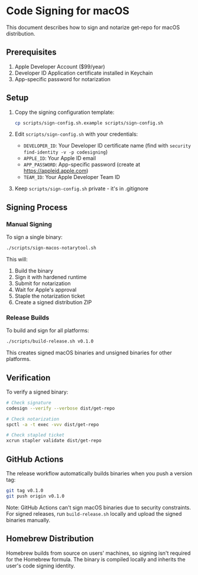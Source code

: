 # Code Signing for macOS

This document describes how to sign and notarize get-repo for macOS distribution.

## Prerequisites

1. Apple Developer Account ($99/year)
2. Developer ID Application certificate installed in Keychain
3. App-specific password for notarization

## Setup

1. Copy the signing configuration template:
   ```bash
   cp scripts/sign-config.sh.example scripts/sign-config.sh
   ```

2. Edit `scripts/sign-config.sh` with your credentials:
   - `DEVELOPER_ID`: Your Developer ID certificate name (find with `security find-identity -v -p codesigning`)
   - `APPLE_ID`: Your Apple ID email
   - `APP_PASSWORD`: App-specific password (create at https://appleid.apple.com)
   - `TEAM_ID`: Your Apple Developer Team ID

3. Keep `scripts/sign-config.sh` private - it's in .gitignore

## Signing Process

### Manual Signing

To sign a single binary:
```bash
./scripts/sign-macos-notarytool.sh
```

This will:
1. Build the binary
2. Sign it with hardened runtime
3. Submit for notarization
4. Wait for Apple's approval
5. Staple the notarization ticket
6. Create a signed distribution ZIP

### Release Builds

To build and sign for all platforms:
```bash
./scripts/build-release.sh v0.1.0
```

This creates signed macOS binaries and unsigned binaries for other platforms.

## Verification

To verify a signed binary:
```bash
# Check signature
codesign --verify --verbose dist/get-repo

# Check notarization
spctl -a -t exec -vvv dist/get-repo

# Check stapled ticket
xcrun stapler validate dist/get-repo
```

## GitHub Actions

The release workflow automatically builds binaries when you push a version tag:
```bash
git tag v0.1.0
git push origin v0.1.0
```

Note: GitHub Actions can't sign macOS binaries due to security constraints. 
For signed releases, run `build-release.sh` locally and upload the signed binaries manually.

## Homebrew Distribution

Homebrew builds from source on users' machines, so signing isn't required for the Homebrew formula.
The binary is compiled locally and inherits the user's code signing identity.